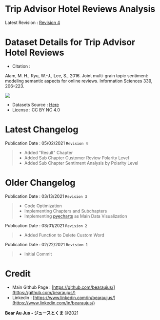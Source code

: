 # Trip Advisor Hotel Reviews Analysis
Latest Revision : [Revision 4](https://github.com/haryobagas/Analysis_Trip_Advisor_Hotel_Reviews/blob/main/main_rev4.rar)

# Dataset Details for Trip Advisor Hotel Reviews
+ Citation :

Alam, M. H., Ryu, W.-J., Lee, S., 2016. Joint multi-grain topic sentiment: modeling semantic aspects for online reviews. Information Sciences 339, 206–223.

[![](https://zenodo.org/badge/DOI/10.5281/zenodo.1219899.svg)](https://doi.org/10.5281/zenodo.1219899)

+ Datasets Source : [Here](https://www.kaggle.com/andrewmvd/trip-advisor-hotel-reviews)
+ License : CC BY NC 4.0

# Latest Changelog
Publication Date : 05/02/2021 `Revision 4`

> + Added "Result" Chapter
> + Added Sub Chapter Customer Review Polarity Level
> + Added Sub Chapter Sentiment Analysis by Polarity Level

# Older Changelog
Publication Date : 03/13/2021 `Revision 3`

> + Code Optimization
> + Implementing Chapters and Subchapters
> + Implementing [pyecharts](https://github.com/pyecharts) as Main Data Visualization

Publication Date : 03/01/2021 `Revision 2`

> + Added Function to Delete Custom Word

Publication Date : 02/22/2021 `Revision 1`

> + Initial Commit

# Credit
+ Main Github Page : [https://github.com/bearaujus/](https://github.com/bearaujus/)
+ Linkedin : [https://www.linkedin.com/in/bearaujus/](https://www.linkedin.com/in/bearaujus/)

**Bear Au Jus - ジュースとくま** @2021
